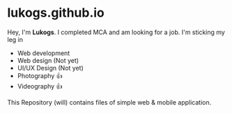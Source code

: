 # lukogs.github.io
Hey, I'm **Lukogs**. I completed MCA and am looking for a job.
I'm sticking my leg in
* Web development
* Web design (Not yet)
* UI/UX Design (Not yet)
* Photography :+1:
* Videography :+1:

This Repository (will) contains files of simple web &amp; mobile application.
